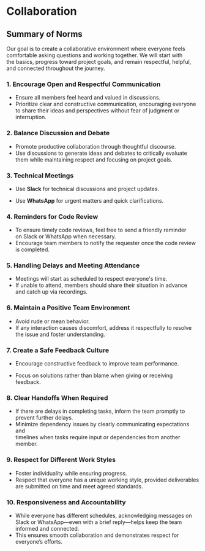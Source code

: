 # Collaboration

## Summary of Norms

Our goal is to create a collaborative environment where everyone feels  
comfortable asking questions and working together. We will start with  
the basics, progress toward project goals, and remain respectful, helpful,  
and connected throughout the journey.

### 1. Encourage Open and Respectful Communication

- Ensure all members feel heard and valued in discussions.  
- Prioritize clear and constructive communication, encouraging everyone  
  to share their ideas and perspectives without fear of judgment or  
  interruption.

### 2. Balance Discussion and Debate

- Promote productive collaboration through thoughtful discourse.  
- Use discussions to generate ideas and debates to critically evaluate  
  them while maintaining respect and focusing on project goals.

### 3. Technical Meetings

- Use **Slack** for technical discussions and project updates.  

- Use **WhatsApp** for urgent matters and quick clarifications.

### 4. Reminders for Code Review

- To ensure timely code reviews, feel free to send a friendly reminder  
  on Slack or WhatsApp when necessary.  
- Encourage team members to notify the requester once the code review  
  is completed.

### 5. Handling Delays and Meeting Attendance

- Meetings will start as scheduled to respect everyone's time.  
- If unable to attend, members should share their situation in advance  
  and catch up via recordings.

### 6. Maintain a Positive Team Environment

- Avoid rude or mean behavior.  
- If any interaction causes discomfort, address it respectfully to resolve  
  the issue and foster understanding.

### 7. Create a Safe Feedback Culture

- Encourage constructive feedback to improve team performance.  

- Focus on solutions rather than blame when giving or receiving feedback.

### 8. Clear Handoffs When Required

- If there are delays in completing tasks, inform the team promptly to  
  prevent further delays.  
- Minimize dependency issues by clearly communicating expectations and  
  timelines when tasks require input or dependencies from another member.

### 9. Respect for Different Work Styles

- Foster individuality while ensuring progress.  
- Respect that everyone has a unique working style, provided deliverables  
  are submitted on time and meet agreed standards.

### 10. Responsiveness and Accountability

- While everyone has different schedules, acknowledging messages on  
  Slack or WhatsApp—even with a brief reply—helps keep the team  
  informed and connected.  
- This ensures smooth collaboration and demonstrates respect for  
  everyone’s efforts.
